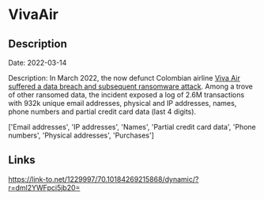 # VivaAir

## Description

Date: 2022-03-14

Description:
In March 2022, the now defunct Colombian airline <a href="https://muchohacker.lol/2023/01/viva-air-leak-26-millones-de-datos-privados-de-clientes-de-la-aerolinea-de-bajo-costo-estarian-en-linea-desde-hace-nueve-meses/" target="_blank" rel="noopener">Viva Air suffered a data breach and subsequent ransomware attack</a>. Among a trove of other ransomed data, the incident exposed a log of 2.6M transactions with 932k unique email addresses, physical and IP addresses, names, phone numbers and partial credit card data (last 4 digits).


['Email addresses', 'IP addresses', 'Names', 'Partial credit card data', 'Phone numbers', 'Physical addresses', 'Purchases']

## Links

https://link-to.net/1229997/70.10184269215868/dynamic/?r=dml2YWFpci5jb20=